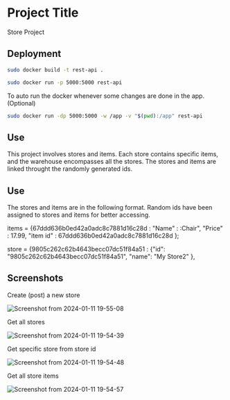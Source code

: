 
# Project Title

Store Project


## Deployment



```bash
sudo docker build -t rest-api .

```

```bash
sudo docker run -p 5000:5000 rest-api

```

To auto run the docker whenever some changes are done in the app. (Optional)


```bash
sudo docker run -dp 5000:5000 -w /app -v "$(pwd):/app" rest-api
```
## Use
This project involves stores and items. Each store contains specific items, and the warehouse encompasses all the stores. The stores and items are linked throught the randomly generated ids.
## Use

The stores and items are in the following format. Random ids have been assigned to stores and items for better accessing.

items = {67ddd636b0ed42a0adc8c7881d16c28d : "Name" : :Chair",
                                             "Price" : 17.99,
                                             "item id" : 67ddd636b0ed42a0adc8c7881d16c28d
                                             };


store = {9805c262c62b4643becc07dc51f84a51 : {"id": "9805c262c62b4643becc07dc51f84a51",
   					     "name": "My Store2"
  				             },
## Screenshots

Create (post) a new store

![Screenshot from 2024-01-11 19-55-08](https://github.com/rkirtii/Store-Hub-API/assets/142138548/5f1d0f12-5051-41f7-a207-388bf5f63415)


Get all stores

![Screenshot from 2024-01-11 19-54-39](https://github.com/rkirtii/Store-Hub-API/assets/142138548/c6c4497e-0b9a-4e61-9d47-d9664b459506)

Get specific store from store id

![Screenshot from 2024-01-11 19-54-48](https://github.com/rkirtii/Store-Hub-API/assets/142138548/dfe27967-64de-4c41-bb8b-f1f96456e7e1)

Get all store items

![Screenshot from 2024-01-11 19-54-57](https://github.com/rkirtii/Store-Hub-API/assets/142138548/6013453f-ff52-4c4a-99bb-40c0cd049628)


